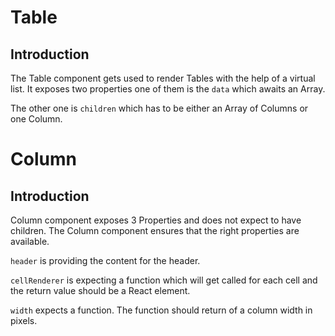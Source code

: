 # Table

## Introduction

The Table component gets used to render Tables with the help of a virtual list. It exposes two properties one of them is the `data` which awaits an Array.

The other one is `children` which has to be either an Array of Columns or one Column.

# Column

## Introduction

Column component exposes 3 Properties and does not expect to have children. The Column component ensures that the right properties are available.

`header` is providing the content for the header.

`cellRenderer` is expecting a function which will get called for each cell and the return value should be a React element.

`width` expects a function. The function should return of a column width in pixels.
